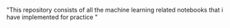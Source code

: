 "This repository consists of all the machine learning related notebooks that i have implemented for practice "
